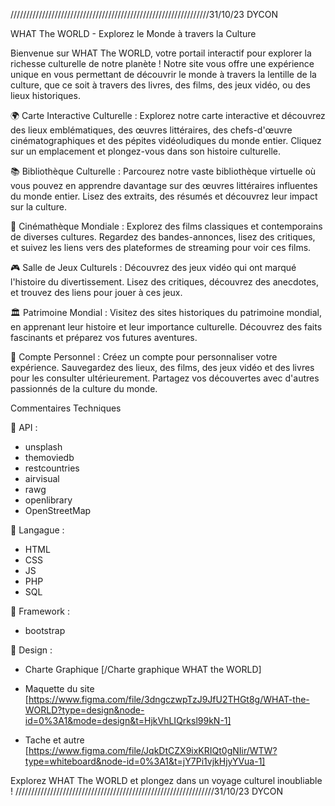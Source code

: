 ///////////////////////////////////////////////////////////////31/10/23 DYCON


WHAT The WORLD - Explorez le Monde à travers la Culture

Bienvenue sur WHAT The WORLD, votre portail interactif pour explorer la richesse culturelle de notre planète ! Notre site vous offre une expérience unique en vous permettant de découvrir le monde à travers la lentille de la culture, que ce soit à travers des livres, des films, des jeux vidéo, ou des lieux historiques.

🌍 Carte Interactive Culturelle : Explorez notre carte interactive et découvrez des lieux emblématiques, des œuvres littéraires, des chefs-d'œuvre cinématographiques et des pépites vidéoludiques du monde entier. Cliquez sur un emplacement et plongez-vous dans son histoire culturelle.

📚 Bibliothèque Culturelle : Parcourez notre vaste bibliothèque virtuelle où vous pouvez en apprendre davantage sur des œuvres littéraires influentes du monde entier. Lisez des extraits, des résumés et découvrez leur impact sur la culture.

🎥 Cinémathèque Mondiale : Explorez des films classiques et contemporains de diverses cultures. Regardez des bandes-annonces, lisez des critiques, et suivez les liens vers des plateformes de streaming pour voir ces films.

🎮 Salle de Jeux Culturels : Découvrez des jeux vidéo qui ont marqué l'histoire du divertissement. Lisez des critiques, découvrez des anecdotes, et trouvez des liens pour jouer à ces jeux.

🏛️ Patrimoine Mondial : Visitez des sites historiques du patrimoine mondial, en apprenant leur histoire et leur importance culturelle. Découvrez des faits fascinants et préparez vos futures aventures.

📌 Compte Personnel : Créez un compte pour personnaliser votre expérience. Sauvegardez des lieux, des films, des jeux vidéo et des livres pour les consulter ultérieurement. Partagez vos découvertes avec d'autres passionnés de la culture du monde.


Commentaires Techniques

🔗 API : 
- unsplash
- themoviedb
- restcountries
- airvisual
- rawg
- openlibrary
- OpenStreetMap

🔗 Langague : 
- HTML
- CSS
- JS
- PHP
- SQL


🔗 Framework : 
- bootstrap


🔗 Design : 
- Charte Graphique [/Charte graphique WHAT the WORLD]
- Maquette du site [https://www.figma.com/file/3dngczwpTzJ9JfU2THGt8g/WHAT-the-WORLD?type=design&node-id=0%3A1&mode=design&t=HjkVhLIQrksl99kN-1]

- Tache et autre [https://www.figma.com/file/JqkDtCZX9ixKRIQt0gNIir/WTW?type=whiteboard&node-id=0%3A1&t=jY7Pi1vjkHjyYVua-1]


Explorez WHAT The WORLD et plongez dans un voyage culturel inoubliable !
///////////////////////////////////////////////////////////////31/10/23 DYCON



